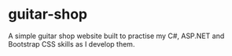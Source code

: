 # guitar-shop
A simple guitar shop website built to practise my C#, ASP.NET and Bootstrap CSS skills as I develop them.
